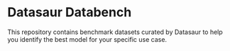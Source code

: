 # Datasaur Databench

This repository contains benchmark datasets curated by Datasaur to help you identify the best model for your specific use case.

